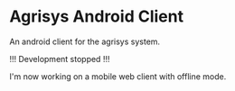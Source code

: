 Agrisys Android Client
======================

An android client for the agrisys system.

!!! Development stopped !!!


I'm now working on a mobile web client with offline mode.